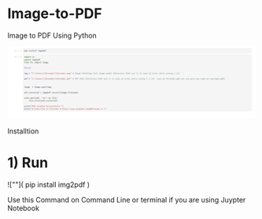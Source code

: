 # Image-to-PDF
Image to PDF Using Python

![""](https://github.com/Stren-Dev/Image-to-PDF/blob/main/Image.png?raw=true)

Installtion 

# 1) Run
![""](
pip install img2pdf )


Use this Command on Command Line or terminal if you are using Juypter Notebook


